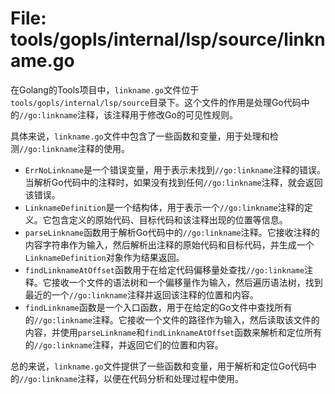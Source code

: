 # File: tools/gopls/internal/lsp/source/linkname.go

在Golang的Tools项目中，`linkname.go`文件位于`tools/gopls/internal/lsp/source`目录下。这个文件的作用是处理Go代码中的`//go:linkname`注释，该注释用于修改Go的可见性规则。

具体来说，`linkname.go`文件中包含了一些函数和变量，用于处理和检测`//go:linkname`注释的使用。

- `ErrNoLinkname`是一个错误变量，用于表示未找到`//go:linkname`注释的错误。当解析Go代码中的注释时，如果没有找到任何`//go:linkname`注释，就会返回该错误。
- `LinknameDefinition`是一个结构体，用于表示一个`//go:linkname`注释的定义。它包含定义的原始代码、目标代码和该注释出现的位置等信息。
- `parseLinkname`函数用于解析Go代码中的`//go:linkname`注释。它接收注释的内容字符串作为输入，然后解析出注释的原始代码和目标代码，并生成一个`LinknameDefinition`对象作为结果返回。
- `findLinknameAtOffset`函数用于在给定代码偏移量处查找`//go:linkname`注释。它接收一个文件的语法树和一个偏移量作为输入，然后遍历语法树，找到最近的一个`//go:linkname`注释并返回该注释的位置和内容。
- `findLinkname`函数是一个入口函数，用于在给定的Go文件中查找所有的`//go:linkname`注释。它接收一个文件的路径作为输入，然后读取该文件的内容，并使用`parseLinkname`和`findLinknameAtOffset`函数来解析和定位所有的`//go:linkname`注释，并返回它们的位置和内容。

总的来说，`linkname.go`文件提供了一些函数和变量，用于解析和定位Go代码中的`//go:linkname`注释，以便在代码分析和处理过程中使用。

